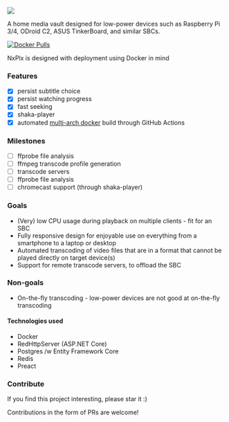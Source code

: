 <img src="https://github.com/rosenbjerg/NxPlx/raw/master/nxplx-frontend/src/assets/images/nxplx-cropped-h120.png">

A home media vault designed for low-power devices such as Raspberry Pi 3/4, ODroid C2, ASUS TinkerBoard, and similar SBCs.

[![Docker Pulls](https://img.shields.io/docker/pulls/mrosenbjerg/nxplx-webapi)](https://hub.docker.com/r/mrosenbjerg/nxplx-webapi)

NxPlx is designed with deployment using Docker in mind

### Features
* [x] persist subtitle choice
* [x] persist watching progress
* [x] fast seeking
* [x] shaka-player
* [x] automated [multi-arch docker](https://hub.docker.com/r/mrosenbjerg/nxplx-webapi/tags) build through GitHub Actions

### Milestones
* [ ] ffprobe file analysis
* [ ] ffmpeg transcode profile generation
* [ ] transcode servers
* [ ] ffprobe file analysis
* [ ] chromecast support (through shaka-player)

### Goals
- (Very) low CPU usage during playback on multiple clients - fit for an SBC
- Fully responsive design for enjoyable use on everything from a smartphone to a laptop or desktop
- Automated transcoding of video files that are in a format that cannot be played directly on target device(s)
- Support for remote transcode servers, to offload the SBC


### Non-goals
- On-the-fly transcoding - low-power devices are not good at on-the-fly transcoding

#### Technologies used
- Docker
- RedHttpServer (ASP.NET Core)
- Postgres /w Entity Framework Core
- Redis
- Preact


### Contribute
If you find this project interesting, please star it :)

Contributions in the form of PRs are welcome!
